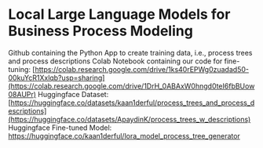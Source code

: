 # Local Large Language Models for Business Process Modeling
Github containing the Python App to create training data, i.e., process trees and process descriptions
Colab Notebook containing our code for fine-tuning: [https://colab.research.google.com/drive/1ks40rEPWg0zuadad50-00kuYcR1Xxlqb?usp=sharing](https://colab.research.google.com/drive/1DrH_0ABAxW0hngd0teI6fbBUow08AUPr)
Huggingface Dataset: [https://huggingface.co/datasets/kaan1derful/process_trees_and_process_descriptions](https://huggingface.co/datasets/ApaydinK/process_trees_w_descriptions)
Huggingface Fine-tuned Model: [https://huggingface.co/kaan1derful/lora_model_process_tree_generator
](https://huggingface.co/ApaydinK/lora_model_process_tree_generator)
